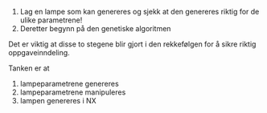 1. Lag en lampe som kan genereres og sjekk at den genereres riktig for de ulike parametrene!
2. Deretter begynn på den genetiske algoritmen

Det er viktig at disse to stegene blir gjort i den rekkefølgen for å sikre riktig oppgaveinndeling. 

Tanken er at
1. lampeparametrene genereres
2. lampeparametrene manipuleres
3. lampen genereres i NX